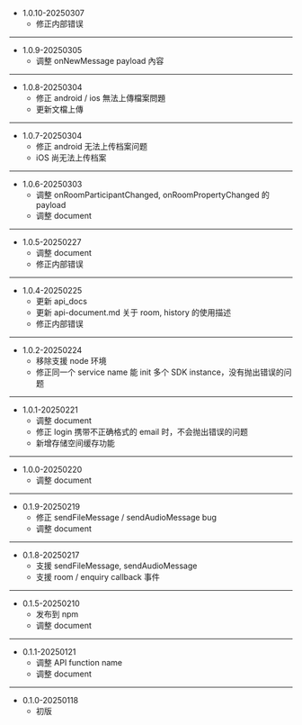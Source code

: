 * 1.0.10-20250307
    - 修正内部错误
-----
* 1.0.9-20250305
    - 调整 onNewMessage payload 內容
-----

* 1.0.8-20250304
    - 修正 android / ios 無法上傳檔案問題
    - 更新文檔上傳
-----

* 1.0.7-20250304
    - 修正 android 无法上传档案问题
    - iOS 尚无法上传档案
-----

* 1.0.6-20250303
    - 调整 onRoomParticipantChanged, onRoomPropertyChanged 的 payload
    - 调整 document
-----

* 1.0.5-20250227
    - 调整 document
    - 修正内部错误
-----

* 1.0.4-20250225
    - 更新 api_docs
    - 更新 api-document.md 关于 room, history 的使用描述
    - 修正内部错误
-----

* 1.0.2-20250224
    - 移除支援 node 环境
    - 修正同一个 service name 能 init 多个 SDK instance，没有抛出错误的问题
-----

* 1.0.1-20250221
    - 调整 document
    - 修正 login 携带不正确格式的 email 时，不会抛出错误的问题
    - 新增存储空间缓存功能
-----

* 1.0.0-20250220
    - 调整 document
-----

* 0.1.9-20250219
    - 修正 sendFileMessage / sendAudioMessage bug
    - 调整 document
-----

* 0.1.8-20250217
    - 支援 sendFileMessage, sendAudioMessage
    - 支援 room / enquiry callback 事件
-----

* 0.1.5-20250210
    - 发布到 npm
    - 调整 document
-----

* 0.1.1-20250121
    - 调整 API function name
    - 调整 document
-----

* 0.1.0-20250118
    - 初版